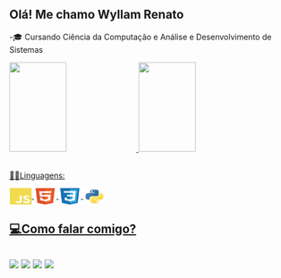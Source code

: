  ## Olá! Me chamo Wyllam Renato

-🎓 Cursando Ciência da Computação e Análise e Desenvolvimento de Sistemas



<div>
   <a href="https://www.linkedin.com/in/wyllam-renato-77092929b/">
   <img height="160cm" width="45%" src="https://github-readme-stats.vercel.app/api?username=WyllamRenato&show_icons=true&theme=dark&include_all_commits=true&count_private=true"/>
   <img height="160cm" width="45%" src="https://github-readme-stats.vercel.app/api/top-langs/?username=WyllamRenato&layout=compact&langs_count=16&theme=dark"/>
</div>

<div style="display: inline_block"><br>
   <p>&#x1F468;&#x200D;&#x1F4BB;Linguagens:</p>
   <img align="center" alt="Wyll-Js" height="30" width="40" src="https://raw.githubusercontent.com/devicons/devicon/master/icons/javascript/javascript-plain.svg">
   <img align="center" alt="Wyll-HTML" height="30" width="40" src="https://raw.githubusercontent.com/devicons/devicon/master/icons/html5/html5-original.svg">
   <img align="center" alt="Wyll-CSS" height="30" width="40" src="https://raw.githubusercontent.com/devicons/devicon/master/icons/css3/css3-original.svg">
   <img align="center" alt="Wyll-Python" height="30" width="40" src="https://raw.githubusercontent.com/devicons/devicon/master/icons/python/python-original.svg">
</div>

##
<h2>&#x1F4BB;Como falar comigo?<h2>
<div>
   <a href="mailto:wyllamrenato33@gmail.com"><img src="https://img.shields.io/badge/Gmail-D14836?style=for-the-badge&logo=gmail&logoColor=white" target="_blank"></a>
   <a href="https://www.linkedin.com/in/wyllam-renato-77092929b/"><img src="https://img.shields.io/badge/LinkedIn-0077B5?style=for-the-badge&logo=linkedin&logoColor=white" target="_blank"></a>
   <a href="https://www.instagram.com/wyllrenato/"><img src="https://img.shields.io/badge/Instagram-E4405F?style=for-the-badge&logo=instagram&logoColor=white" target="_blank"></a>
   <a href="https://www.facebook.com/wyllam.renato/"><img src="https://img.shields.io/badge/Facebook-1877F2?style=for-the-badge&logo=facebook&logoColor=white" target="_blank"></a>
</div>
